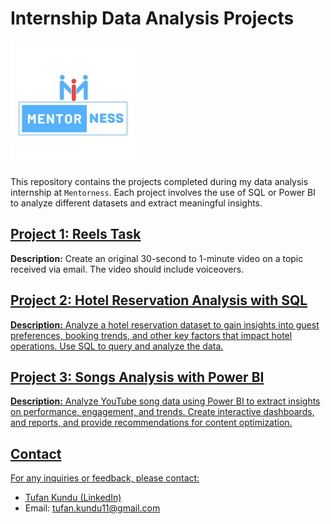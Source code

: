 # Internship Data Analysis Projects
<img src="https://github.com/kindo-tk/images/blob/main/mentorness_logo.jpg">

This repository contains the projects completed during my data analysis internship at `Mentorness`. Each project involves the use of SQL or Power BI to analyze different datasets and extract meaningful insights.


## <a href = "https://github.com/kindo-tk/Mentorness/tree/main/Task%201_%20Reel%20Preparation">Project 1: Reels Task</a>

**Description:**
Create an original 30-second to 1-minute video on a topic received via email. The video should include voiceovers.



## <a href = "https://github.com/kindo-tk/Mentorness/tree/main/Task%202_%20Hotel%20reservation%20analysis%20in%20SQL">Project 2: Hotel Reservation Analysis with SQL

**Description:**
Analyze a hotel reservation dataset to gain insights into guest preferences, booking trends, and other key factors that impact hotel operations. Use SQL to query and analyze the data.

## Project 3: Songs Analysis with Power BI

**Description:**
Analyze YouTube song data using Power BI to extract insights on performance, engagement, and trends. Create interactive dashboards, and reports, and provide recommendations for content optimization.



## Contact 
For any inquiries or feedback, please contact:

- <a href="https://www.linkedin.com/in/tufan-kundu-577945221/">Tufan Kundu (LinkedIn)</a>
- Email: tufan.kundu11@gmail.com


